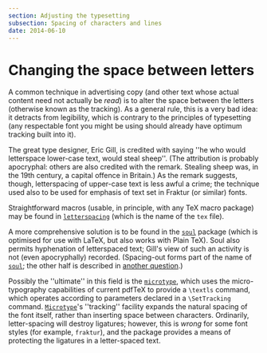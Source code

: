 ```yaml
---
section: Adjusting the typesetting
subsection: Spacing of characters and lines
date: 2014-06-10
---
```

# Changing the space between letters

A common technique in advertising copy (and other text whose actual
content need not actually be _read_) is to alter the space
between the letters (otherwise known as the tracking).  As a general
rule, this is a very bad idea: it detracts from legibility, which is
contrary to the principles of typesetting (any respectable font you
might be using should already have optimum tracking built into it).

The great type designer, Eric Gill, is credited with saying ''he who
would letterspace lower-case text, would steal sheep''.  (The
attribution is probably apocryphal: others are also credited with the
remark.  Stealing sheep was, in the 19th century, a capital offence in
Britain.)  As the remark suggests, though, letterspacing of upper-case
text is less awful a crime; the technique used also to be used for
emphasis of text set in Fraktur (or similar) fonts.

Straightforward macros (usable, in principle, with any TeX macro
package) may be found in [`letterspacing`](https://ctan.org/pkg/letterspacing) (which is the name of
the `tex` file).

A more comprehensive solution is to be found in the [`soul`](https://ctan.org/pkg/soul)
package (which is optimised for use with LaTeX, but also works with
Plain TeX).  Soul also permits hyphenation of letterspaced text;
Gill's view of such an activity is not (even apocryphally) recorded.
(Spacing-out forms part of the name of [`soul`](https://ctan.org/pkg/soul); the other half
is described in [another question](FAQ-underline.md).)

Possibly the ''ultimate'' in this field is the [`microtype`](https://ctan.org/pkg/microtype),
which uses the micro-typography capabilities of current pdfTeX to
provide a `\textls` command, which operates according to parameters
declared in a `\SetTracking` command.  [`Microtype`](https://ctan.org/pkg/Microtype)'s
''tracking'' facility expands the natural spacing of the font itself,
rather than inserting space between characters.  Ordinarily,
letter-spacing will destroy ligatures; however, this is _wrong_
for some font styles (for example, `fraktur`), and the
package provides a means of protecting the ligatures in a
letter-spaced text.

